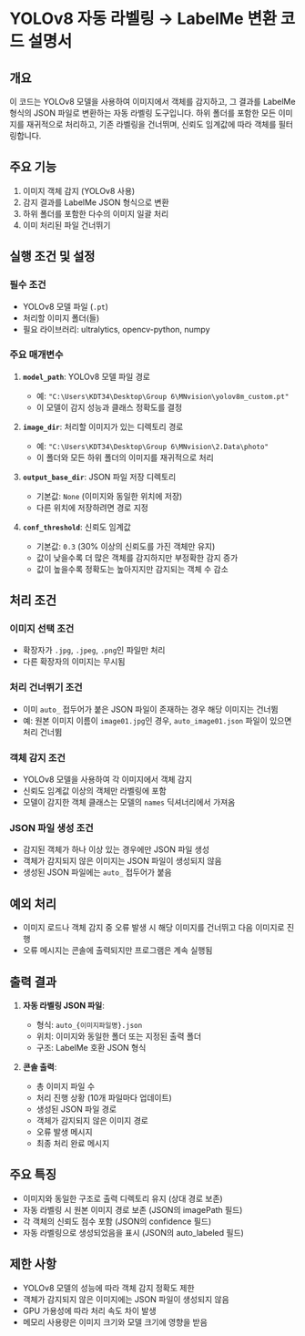 # YOLOv8 자동 라벨링 → LabelMe 변환 코드 설명서

## 개요
이 코드는 YOLOv8 모델을 사용하여 이미지에서 객체를 감지하고, 그 결과를 LabelMe 형식의 JSON 파일로 변환하는 자동 라벨링 도구입니다. 하위 폴더를 포함한 모든 이미지를 재귀적으로 처리하고, 기존 라벨링을 건너뛰며, 신뢰도 임계값에 따라 객체를 필터링합니다.

## 주요 기능
1. 이미지 객체 감지 (YOLOv8 사용)
2. 감지 결과를 LabelMe JSON 형식으로 변환
3. 하위 폴더를 포함한 다수의 이미지 일괄 처리
4. 이미 처리된 파일 건너뛰기

## 실행 조건 및 설정

### 필수 조건
- YOLOv8 모델 파일 (`.pt`)
- 처리할 이미지 폴더(들)
- 필요 라이브러리: ultralytics, opencv-python, numpy

### 주요 매개변수
1. **`model_path`**: YOLOv8 모델 파일 경로
   - 예: `"C:\Users\KDT34\Desktop\Group 6\MNvision\yolov8m_custom.pt"`
   - 이 모델이 감지 성능과 클래스 정확도를 결정

2. **`image_dir`**: 처리할 이미지가 있는 디렉토리 경로
   - 예: `"C:\Users\KDT34\Desktop\Group 6\MNvision\2.Data\photo"`
   - 이 폴더와 모든 하위 폴더의 이미지를 재귀적으로 처리

3. **`output_base_dir`**: JSON 파일 저장 디렉토리
   - 기본값: `None` (이미지와 동일한 위치에 저장)
   - 다른 위치에 저장하려면 경로 지정

4. **`conf_threshold`**: 신뢰도 임계값
   - 기본값: `0.3` (30% 이상의 신뢰도를 가진 객체만 유지)
   - 값이 낮을수록 더 많은 객체를 감지하지만 부정확한 감지 증가
   - 값이 높을수록 정확도는 높아지지만 감지되는 객체 수 감소

## 처리 조건

### 이미지 선택 조건
- 확장자가 `.jpg`, `.jpeg`, `.png`인 파일만 처리
- 다른 확장자의 이미지는 무시됨

### 처리 건너뛰기 조건
- 이미 `auto_` 접두어가 붙은 JSON 파일이 존재하는 경우 해당 이미지는 건너뜀
- 예: 원본 이미지 이름이 `image01.jpg`인 경우, `auto_image01.json` 파일이 있으면 처리 건너뜀

### 객체 감지 조건
- YOLOv8 모델을 사용하여 각 이미지에서 객체 감지
- 신뢰도 임계값 이상의 객체만 라벨링에 포함
- 모델이 감지한 객체 클래스는 모델의 `names` 딕셔너리에서 가져옴

### JSON 파일 생성 조건
- 감지된 객체가 하나 이상 있는 경우에만 JSON 파일 생성
- 객체가 감지되지 않은 이미지는 JSON 파일이 생성되지 않음
- 생성된 JSON 파일에는 `auto_` 접두어가 붙음

## 예외 처리
- 이미지 로드나 객체 감지 중 오류 발생 시 해당 이미지를 건너뛰고 다음 이미지로 진행
- 오류 메시지는 콘솔에 출력되지만 프로그램은 계속 실행됨

## 출력 결과
1. **자동 라벨링 JSON 파일**:
   - 형식: `auto_{이미지파일명}.json`
   - 위치: 이미지와 동일한 폴더 또는 지정된 출력 폴더
   - 구조: LabelMe 호환 JSON 형식

2. **콘솔 출력**:
   - 총 이미지 파일 수
   - 처리 진행 상황 (10개 파일마다 업데이트)
   - 생성된 JSON 파일 경로
   - 객체가 감지되지 않은 이미지 경로
   - 오류 발생 메시지
   - 최종 처리 완료 메시지

## 주요 특징
- 이미지와 동일한 구조로 출력 디렉토리 유지 (상대 경로 보존)
- 자동 라벨링 시 원본 이미지 경로 보존 (JSON의 imagePath 필드)
- 각 객체의 신뢰도 점수 포함 (JSON의 confidence 필드)
- 자동 라벨링으로 생성되었음을 표시 (JSON의 auto_labeled 필드)

## 제한 사항
- YOLOv8 모델의 성능에 따라 객체 감지 정확도 제한
- 객체가 감지되지 않은 이미지에는 JSON 파일이 생성되지 않음
- GPU 가용성에 따라 처리 속도 차이 발생
- 메모리 사용량은 이미지 크기와 모델 크기에 영향을 받음